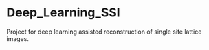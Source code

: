 # Deep_Learning_SSI
Project for deep learning assisted reconstruction of single site lattice images.
